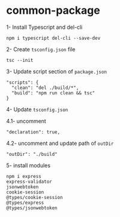 # common-package

1- Install Typescript and del-cli
```
npm i typescript del-cli --save-dev
```

2- Create `tsconfig.json` file
```
tsc --init
```

3- Update script section of `package.json`

```
"scripts": {
  "clean": "del ./build/*",
  "build": "npm run clean && tsc"
}

```

4- Update `tsconfig.json`

 4.1- uncomment

```
"declaration": true,
```

 4.2- uncomment and update path of `outDir`

```
"outDir": "./build"
```


5- install modules
```
npm i express 
express-validator 
jsonwebtoken 
cookie-session 
@types/cookie-session 
@types/express 
@types/jsonwebtoken
```
